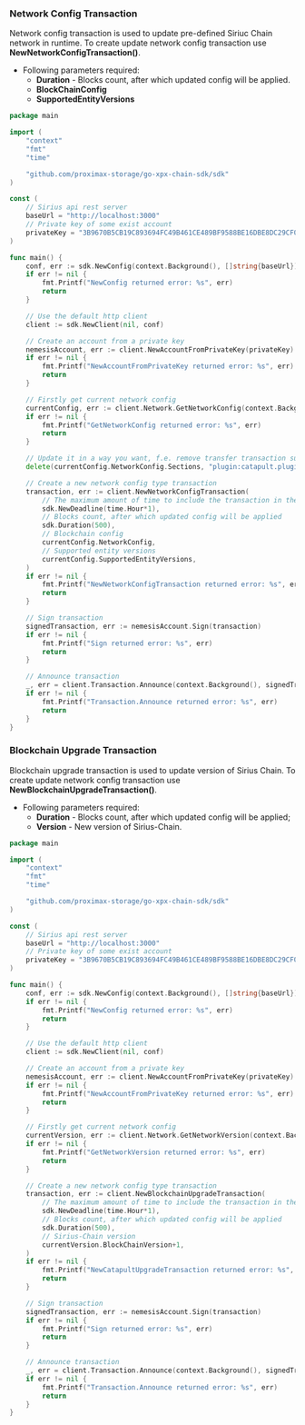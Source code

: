 ### Network Config Transaction

Network config transaction is used to update pre-defined Siriuc Chain network in runtime.
To create update network config transaction use **NewNetworkConfigTransaction()**.

- Following parameters required:
  - **Duration** - Blocks count, after which updated config will be applied.
  - **BlockChainConfig**
  - **SupportedEntityVersions**

```go
package main

import (
	"context"
	"fmt"
	"time"

	"github.com/proximax-storage/go-xpx-chain-sdk/sdk"
)

const (
	// Sirius api rest server
	baseUrl = "http://localhost:3000"
	// Private key of some exist account
	privateKey = "3B9670B5CB19C893694FC49B461CE489BF9588BE16DBE8DC29CF06338133DEE6"
)

func main() {
	conf, err := sdk.NewConfig(context.Background(), []string{baseUrl})
	if err != nil {
		fmt.Printf("NewConfig returned error: %s", err)
		return
	}

	// Use the default http client
	client := sdk.NewClient(nil, conf)

	// Create an account from a private key
	nemesisAccount, err := client.NewAccountFromPrivateKey(privateKey)
	if err != nil {
		fmt.Printf("NewAccountFromPrivateKey returned error: %s", err)
		return
	}

	// Firstly get current network config
	currentConfig, err := client.Network.GetNetworkConfig(context.Background())
	if err != nil {
		fmt.Printf("GetNetworkConfig returned error: %s", err)
		return
	}

	// Update it in a way you want, f.e. remove transfer transaction support
	delete(currentConfig.NetworkConfig.Sections, "plugin:catapult.plugins.transfer")

	// Create a new network config type transaction
	transaction, err := client.NewNetworkConfigTransaction(
		// The maximum amount of time to include the transaction in the blockchain.
		sdk.NewDeadline(time.Hour*1),
		// Blocks count, after which updated config will be applied
		sdk.Duration(500),
		// Blockchain config
		currentConfig.NetworkConfig,
		// Supported entity versions
		currentConfig.SupportedEntityVersions,
	)
	if err != nil {
		fmt.Printf("NewNetworkConfigTransaction returned error: %s", err)
		return
	}

	// Sign transaction
	signedTransaction, err := nemesisAccount.Sign(transaction)
	if err != nil {
		fmt.Printf("Sign returned error: %s", err)
		return
	}

	// Announce transaction
	_, err = client.Transaction.Announce(context.Background(), signedTransaction)
	if err != nil {
		fmt.Printf("Transaction.Announce returned error: %s", err)
		return
	}
}
```

### Blockchain Upgrade Transaction

Blockchain upgrade transaction is used to update version of Sirius Chain.
To create update network config transaction use **NewBlockchainUpgradeTransaction()**.

- Following parameters required:
  - **Duration** - Blocks count, after which updated config will be applied;
  - **Version** - New version of Sirius-Chain.

```go
package main

import (
	"context"
	"fmt"
	"time"

	"github.com/proximax-storage/go-xpx-chain-sdk/sdk"
)

const (
	// Sirius api rest server
	baseUrl = "http://localhost:3000"
	// Private key of some exist account
	privateKey = "3B9670B5CB19C893694FC49B461CE489BF9588BE16DBE8DC29CF06338133DEE6"
)

func main() {
	conf, err := sdk.NewConfig(context.Background(), []string{baseUrl})
	if err != nil {
		fmt.Printf("NewConfig returned error: %s", err)
		return
	}

	// Use the default http client
	client := sdk.NewClient(nil, conf)

	// Create an account from a private key
	nemesisAccount, err := client.NewAccountFromPrivateKey(privateKey)
	if err != nil {
		fmt.Printf("NewAccountFromPrivateKey returned error: %s", err)
		return
	}

	// Firstly get current network config
	currentVersion, err := client.Network.GetNetworkVersion(context.Background())
	if err != nil {
		fmt.Printf("GetNetworkVersion returned error: %s", err)
		return
	}

	// Create a new network config type transaction
	transaction, err := client.NewBlockchainUpgradeTransaction(
		// The maximum amount of time to include the transaction in the blockchain.
		sdk.NewDeadline(time.Hour*1),
		// Blocks count, after which updated config will be applied
		sdk.Duration(500),
		// Sirius-Chain version
		currentVersion.BlockChainVersion+1,
	)
	if err != nil {
		fmt.Printf("NewCatapultUpgradeTransaction returned error: %s", err)
		return
	}

	// Sign transaction
	signedTransaction, err := nemesisAccount.Sign(transaction)
	if err != nil {
		fmt.Printf("Sign returned error: %s", err)
		return
	}

	// Announce transaction
	_, err = client.Transaction.Announce(context.Background(), signedTransaction)
	if err != nil {
		fmt.Printf("Transaction.Announce returned error: %s", err)
		return
	}
}
```
